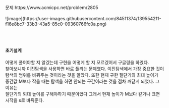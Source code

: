 ### 

<br>
문제 https://www.acmicpc.net/problem/2805
<br>
<br>
![image](https://user-images.githubusercontent.com/84511374/139554211-f16e8bc7-33b3-43a5-85c0-09360766fc0a.png)


```C

```

<br>

#### 초기설계
어떻게 풀어야할 지 알겠는데 구현을 어떻게 할 지 모르겠어서 구글링을 하였다.<br>
찾아보니까 이진탐색을 사용하면 바로 풀리는 문제였다. 이진탐색에서 가장 중요한 것이<br>
탐색의 범위를 바꿔주는 것이라는 것을 알았다. 또한 현재 구한 절단기의 최대 높이가 <br>
중간값 M보다 작을 때는 탐색을 하면 안되는 구간이라는 것을 점차 깨닫게 되었다. 그 이유는<br>
절단기의 퇴대 높이를 구해야하기 때문이었다 그래서 현재 높이가 M보다 같거나 크면 시작을 s로 바꿔준다.<br>
